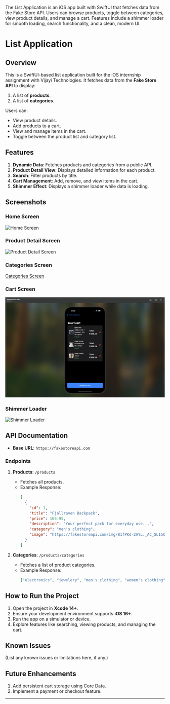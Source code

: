 The List Application is an iOS app built with SwiftUI that fetches data from the Fake Store API. Users can browse products, toggle between categories, view product details, and manage a cart. Features include a shimmer loader for smooth loading, search functionality, and a clean, modern UI.

# List Application

## Overview
This is a SwiftUI-based list application built for the iOS internship assignment with Vijayi Technologies. It fetches data from the **Fake Store API** to display:
1. A list of **products**.
2. A list of **categories**.

Users can:
- View product details.
- Add products to a cart.
- View and manage items in the cart.
- Toggle between the product list and category list.

## Features
1. **Dynamic Data**: Fetches products and categories from a public API.
2. **Product Detail View**: Displays detailed information for each product.
3. **Search**: Filter products by title.
4. **Cart Management**: Add, remove, and view items in the cart.
5. **Shimmer Effect**: Displays a shimmer loader while data is loading.

## Screenshots
### Home Screen
![Home Screen](https://drive.google.com/file/d/11u6D0ECjIRjZ8Clm5ExAQxkb8vUzCLeY/view?usp=sharing)

### Product Detail Screen
![Product Detail Screen](https://drive.google.com/file/d/1QZdZnDRok82KseuON2McmIDbwZgoVDpy/view?usp=sharing)

### Categories Screen
[Categories Screen](https://drive.google.com/file/d/1I7MOL0AuqDZwIMPccDxYqipL2-sDZ0nD/view?usp=sharing)

### Cart Screen
![Cart Screen](https://github.com/VanshikSanwaria/List-Application/blob/main/cartview.png)

### Shimmer Loader
![Shimmer Loader](https://drive.google.com/file/d/1exfz3hdyQiIMqQ_Fkf7tHOk3CaMpyYfb/view?usp=sharing)

## API Documentation
- **Base URL**: `https://fakestoreapi.com`

### Endpoints
1. **Products**: `/products`
   - Fetches all products.
   - Example Response:
     ```json
     [
       {
         "id": 1,
         "title": "Fjallraven Backpack",
         "price": 109.95,
         "description": "Your perfect pack for everyday use...",
         "category": "men's clothing",
         "image": "https://fakestoreapi.com/img/81fPKd-2AYL._AC_SL1500_.jpg"
       }
     ]
     ```

2. **Categories**: `/products/categories`
   - Fetches a list of product categories.
   - Example Response:
     ```json
     ["electronics", "jewelery", "men's clothing", "women's clothing"]
     ```

## How to Run the Project
1. Open the project in **Xcode 14+**.
2. Ensure your development environment supports **iOS 16+**.
3. Run the app on a simulator or device.
4. Explore features like searching, viewing products, and managing the cart.

## Known Issues
(List any known issues or limitations here, if any.)

## Future Enhancements
1. Add persistent cart storage using Core Data.
2. Implement a payment or checkout feature.

---
